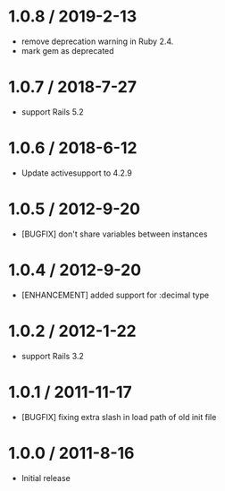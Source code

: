 # 1.0.8 / 2019-2-13

* remove deprecation warning in Ruby 2.4.
* mark gem as deprecated

# 1.0.7 / 2018-7-27

* support Rails 5.2

# 1.0.6 / 2018-6-12

* Update activesupport to 4.2.9

# 1.0.5 / 2012-9-20

* [BUGFIX] don't share variables between instances

# 1.0.4 / 2012-9-20

* [ENHANCEMENT] added support for :decimal type

# 1.0.2 / 2012-1-22

* support Rails 3.2

# 1.0.1 / 2011-11-17

* [BUGFIX] fixing extra slash in load path of old init file

# 1.0.0 / 2011-8-16

* Initial release
